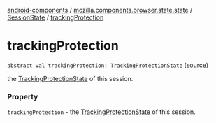 [android-components](../../index.md) / [mozilla.components.browser.state.state](../index.md) / [SessionState](index.md) / [trackingProtection](./tracking-protection.md)

# trackingProtection

`abstract val trackingProtection: `[`TrackingProtectionState`](../-tracking-protection-state/index.md) [(source)](https://github.com/mozilla-mobile/android-components/blob/master/components/browser/state/src/main/java/mozilla/components/browser/state/state/SessionState.kt#L20)

the [TrackingProtectionState](../-tracking-protection-state/index.md) of this session.

### Property

`trackingProtection` - the [TrackingProtectionState](../-tracking-protection-state/index.md) of this session.